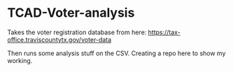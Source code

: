 # TCAD-Voter-analysis
Takes the voter registration database from here: https://tax-office.traviscountytx.gov/voter-data

Then runs some analysis stuff on the CSV. Creating a repo here to show my working.